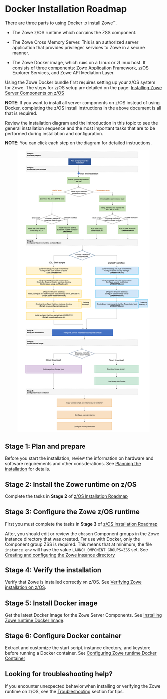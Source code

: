 # Docker Installation Roadmap


There are three parts to using Docker to install Zowe&trade;.

- The Zowe z/OS runtime which contains the ZSS component.

- The Zowe Cross Memory Server. This is an authorized server application that provides privileged services to Zowe in a secure manner.

- The Zowe Docker image, which runs on a Linux or zLinux host. It consists of three components: Zowe Application Framework, z/OS Explorer Services, and Zowe API Mediation Layer. 

Using the Zowe Docker bundle first requires setting up your z/OS system for Zowe. The steps for z/OS setup are detailed on the page: [Installing Zowe Server Components on z/OS](install-zos.md)

**NOTE**: If you want to install all server components on z/OS instead of using Docker, completing the z/OS install instructions in the above document is all that is required.

Review the installation diagram and the introduction in this topic to see the general installation sequence and the most important tasks that are to be performed during installation and configuration.

**NOTE**: You can click each step on the diagram for detailed instructions.

<figure>
  <img usemap="#home_map1" border="0" id="install-flow" src="../images/common/zowe-docker-install-diagram.png" width="850" alt="Click each step to get more details on the flow." />
  <figcaption></figcaption>
</figure>
<map name="home_map1" id="home_map1">
  <area href="installandconfig.html#planning-the-installation-of-zowe-server-components" alt="Plan and prepare for the installation" title="Plan and prepare for the installation" shape="rect" coords="326, 63, 474, 105" />
  <area href="systemrequirements.html" alt="Configure system requirements" title="Configure system requirements" shape="rect" coords="318, 183, 467, 224" />

  <area href="https://www.zowe.org/download.html" alt="Download Zowe SMP/E build" title="Download the Zowe SMP/E build from zowe.org" shape="rect" coords="131, 308, 304, 348" />
  <area href="install-zowe-smpe.html" alt="Install the Zowe SMP/E build using JCLs" title="Install the Zowe SMP/E build using JCLs" shape="rect" coords="54, 498, 188, 555" />
  <area href="install-zowe-smpe-zosmf-workflow.html" alt="Install the Zowe SMP/E build with z/OSMF workflow" title="Install the Zowe SMP/E build with z/OSMF workflow" shape="rect" coords="250, 498, 391, 555" />

  <area href="https://www.zowe.org/download.html" alt="Download the Zowe convenience build" title="Download the Zowe convenience build from zowe.org" shape="rect" coords="527, 299, 694, 344" />
  <area href="install-zowe-zos-convenience-build.html#obtaining-and-preparing-the-convenience-build" alt="Verify, transfer, and expand the PAX file on z/OS" title="Verify, transfer, and expand the PAX file on z/OS" shape="rect" coords="526, 368, 696, 410" />
  <area href="install-zowe-zos-convenience-build.html#installing-the-zowe-runtime" alt="Install the Zowe runtime using shell script" title="Install the Zowe runtime using shell script" shape="rect" coords="450, 500, 574, 552" />
  <area href="install-zowe-zos-convenience-build.html#installing-the-zowe-runtime" alt="Install the Zowe runtime with z/OSMF workflow" title="Install the Zowe runtime with z/OSMF workflow" shape="rect" coords="647, 499, 774, 554" />

  <area href="configure-zos-system.html" alt="Configure the z/OS system for Zowe using ZWESECUR" title="Configure the z/OS system for Zowe using ZWESECUR" shape="rect" coords="121, 756, 426, 808" />
  <area href="configure-certificates.html" alt="Configure Zowe certificates using shell script" title="Create the Zowe certificates keystore directory using shell script" shape="rect" coords="124, 830, 426, 882" />
  <area href="configure-xmem-server.html" alt="Configure the Zowe cross memory server using shell script" title="Install and configure the Zowe cross memory server (ZWESISTC) using shell script" shape="rect" coords="123, 909, 426, 952" />
  <area href="configure-instance-directory.html" alt="Create and configure the Zowe instance directory using shell script" title="Create and configure the Zowe instance directory using shell script" shape="rect" coords="121, 976, 426, 1038" />
  <area href="configure-zowe-server.html" alt="Install and start the Zowe started task using shell script" title="Install and start the Zowe started task (ZWESVSTC) using shell script" shape="rect" coords="125, 1065, 426, 1117" />

  <area href="configure-zowe-zosmf-workflow.html#configure-z-os-security-manager" alt="Configure Zowe security manager with z/OSMF workflow" title="Configure Zowe security manager with z/OSMF workflow" shape="rect" coords="515, 759, 757, 805" />
  <area href="configure-zowe-zosmf-workflow.html#configure-zowe-certificates" alt="Configure Zowe certificates with z/OSMF workflow" title="Configure Zowe certificates with z/OSMF workflow" shape="rect" coords="515, 832, 754, 882" />
  <area href="configure-zowe-zosmf-workflow.html#configure-zowe-cross-memory-server" alt="Configure Zowe Cross Memory Server with z/OSMF workflow" title="Configure Zowe Cross Memory Server with z/OSMF workflow" shape="rect" coords="515, 905, 757, 960" />
  <area href="configure-zowe-zosmf-workflow.html#create-and-configure-the-zowe-instance-directory-and-start-the-zowe-started-task" alt="Create and configure the Zowe instance directory and start Zowe with z/OSMF workflow" title="Create and configure the Zowe instance directory and start Zowe with z/OSMF workflow" shape="rect" coords="513, 977, 757, 1042" />

  <area href="verify-zowe-runtime-install.html" alt="Verify Zowe installation on z/OS" title="Verify Zowe installation on z/OS" shape="rect" coords="224, 1154, 616, 1198" />

  <area href="install-docker-image.html#installing-via-docker-hub" alt="Pull image from Docker Hub" title="Pull image from Docker Hub" shape="rect" coords="46, 1390, 416, 1445" />
  <area href="install-docker-image.html#installing-via-direct-download" alt="Download image tarball" title="Download image tarball" shape="rect" coords="495, 1390, 780, 1445" />
  <area href="install-docker-image.html#loading-an-image-from-tarball" alt="Load image into Docker" title="Load image into Docker" shape="rect" coords="495, 1465, 780, 1515" />
  
  <area href="configuring-docker.html#quick-start-for-the-zowe-runtime-in-docker" alt="Copy sample scripts and instance out of container" title="Copy sample scripts and instance out of container" shape="rect" coords="250, 1605, 610, 1660" />
  <area href="configuring-docker.html#using-an-instance-directory-external-to-the-container" alt="Configure external instance" title="Configure external instance" shape="rect" coords="250, 1680, 610, 1735" />
  <area href="configuring-docker.html#using-external-certificates" alt="Configure security certificates" title="Configure security certificates" shape="rect" coords="250, 1755, 610, 1810" />

</map>

## Stage 1: Plan and prepare

Before you start the installation, review the information on hardware and software requirements and other considerations. See [Planning the installation](installandconfig.md) for details.

## Stage 2: Install the Zowe runtime on z/OS

Complete the tasks in **Stage 2** of [z/OS Installation Roadmap](install-zos.md#stage-2-install-the-zowe-z-os-runtime)

## Stage 3: Configure the Zowe z/OS runtime

First you must complete the tasks in **Stage 3** of [z/OS installation Roadmap](install-zos.md#stage-3-configure-the-zowe-z-os-runtime)

After, you should edit or review the chosen Component groups in the Zowe instance directory that was created. For use with Docker, only the Component group ZSS is required. This means that at minimum, the file `instance.env` will have the value `LAUNCH_OMPONENT_GROUPS=ZSS` set. See [Creating and configuring the Zowe instance directory](configure-instance-directory.md#component-groups)

## Stage 4: Verify the installation

Verify that Zowe is installed correctly on z/OS. See [Verifying Zowe installation on z/OS](verify-zowe-runtime-install.md).

## Stage 5: Install Docker image

Get the latest Docker Image for the Zowe Server Components. See [Installing Zowe runtime Docker Image](install-docker-image.md).

## Stage 6: Configure Docker container

Extract and customize the start script, instance directory, and keystore before running a Docker container. See [Configuring Zowe runtime Docker Container](configuring-docker.md)

## Looking for troubleshooting help?

If you encounter unexpected behavior when installing or verifying the Zowe runtime on z/OS, see the [Troubleshooting](../troubleshoot/troubleshooting.md) section for tips.

